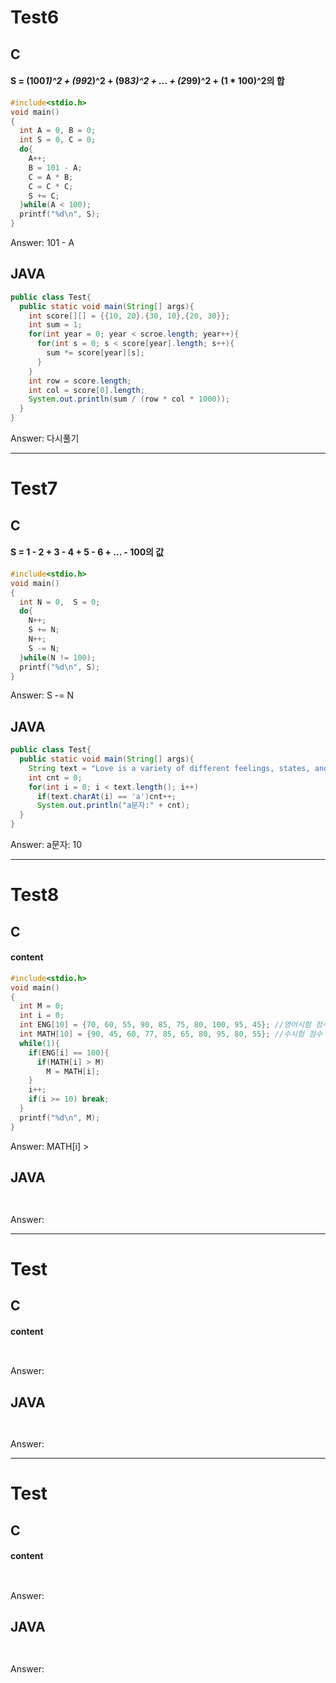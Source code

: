 # Test6
## C
#### S = (100*1)^2 + (99*2)^2 + (98*3)^2 + ... + (2*99)^2 + (1 * 100)^2의 합
```.c
#include<stdio.h>
void main()
{
  int A = 0, B = 0;
  int S = 0, C = 0;
  do{
    A++;
    B = 101 - A;
    C = A * B;
    C = C * C;
    S += C;
  }while(A < 100);
  printf("%d\n", S);
}
```
Answer: 101 - A
## JAVA
```.java
public class Test{
  public static void main(String[] args){
    int score[][] = {{10, 20}.{30, 10},{20, 30}};
    int sum = 1;
    for(int year = 0; year < scroe.length; year++){
      for(int s = 0; s < score[year].length; s++){
        sum *= score[year][s];
      }
    }
    int row = score.length;
    int col = score[0].length;
    System.out.println(sum / (row * col * 1000));
  }
}
```
Answer: 다시풀기

----
# Test7
## C
#### S = 1 - 2 + 3 - 4 + 5 - 6 + ... - 100의 값
```.c
#include<stdio.h>
void main()
{
  int N = 0,  S = 0;
  do{
    N++;
    S += N;
    N++;
    S -= N;
  }while(N != 100);
  printf("%d\n", S);
}
```
Answer: S -= N
## JAVA
```.java
public class Test{
  public static void main(String[] args){
    String text = "Love is a variety of different feelings, states, and" + "attitudes that ranges from interpersonal affection to pleasure.";
    int cnt = 0;
    for(int i = 0; i < text.length(); i++)
      if(text.charAt(i) == 'a')cnt++;
      System.out.println("a문자:" + cnt);
  }
}
```
Answer: a문자: 10

----
# Test8
## C
#### content
```.c
#include<stdio.h>
void main()
{
  int M = 0;
  int i = 0;
  int ENG[10] = {70, 60, 55, 90, 85, 75, 80, 100, 95, 45}; //영어시험 점수
  int MATH[10] = {90, 45, 60, 77, 85, 65, 80, 95, 80, 55}; //수시험 점수
  while(1){
    if(ENG[i] == 100){
      if(MATH[i] > M)
        M = MATH[i];
    }
    i++;
    if(i >= 10) break;
  }
  printf("%d\n", M);
}
```
Answer: MATH[i] >
## JAVA
```.java



```
Answer:

----
# Test
## C
#### content
```.c



```
Answer:
## JAVA
```.java



```
Answer:

----
# Test
## C
#### content
```.c



```
Answer:
## JAVA
```.java



```
Answer:
